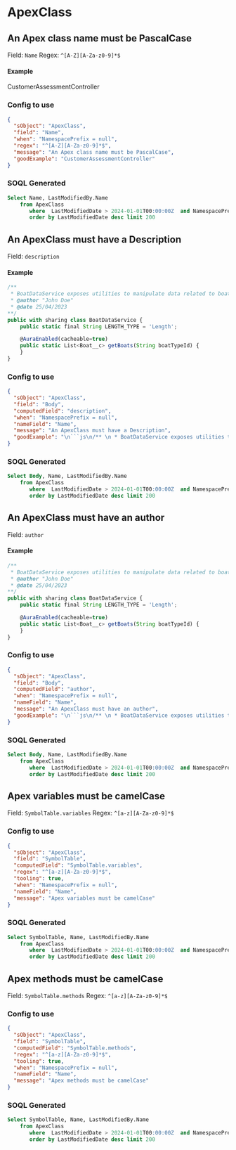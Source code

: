 # ApexClass
## An Apex class name must be PascalCase
Field: `Name`
Regex: `^[A-Z][A-Za-z0-9]*$`  
#### Example
CustomerAssessmentController  
### Config to use
```json
{
  "sObject": "ApexClass",
  "field": "Name",
  "when": "NamespacePrefix = null",
  "regex": "^[A-Z][A-Za-z0-9]*$",
  "message": "An Apex class name must be PascalCase",
  "goodExample": "CustomerAssessmentController"
}
```

### SOQL Generated
```sql
Select Name, LastModifiedBy.Name
    from ApexClass
       where  LastModifiedDate > 2024-01-01T00:00:00Z  and NamespacePrefix = null 
       order by LastModifiedDate desc limit 200
```

## An ApexClass must have a Description
Field: `description`
#### Example

```js
/** 
 * BoatDataService exposes utilities to manipulate data related to boat
 * @author "John Doe"
 * @date 25/04/2023
**/
public with sharing class BoatDataService {
    public static final String LENGTH_TYPE = 'Length'; 

    @AuraEnabled(cacheable=true)
    public static List<Boat__c> getBoats(String boatTypeId) {
    }
}
```
  
### Config to use
```json
{
  "sObject": "ApexClass",
  "field": "Body",
  "computedField": "description",
  "when": "NamespacePrefix = null",
  "nameField": "Name",
  "message": "An ApexClass must have a Description",
  "goodExample": "\n```js\n/** \n * BoatDataService exposes utilities to manipulate data related to boat\n * @author \"John Doe\"\n * @date 25/04/2023\n**/\npublic with sharing class BoatDataService {\n    public static final String LENGTH_TYPE = 'Length'; \n\n    @AuraEnabled(cacheable=true)\n    public static List<Boat__c> getBoats(String boatTypeId) {\n    }\n}\n```\n"
}
```

### SOQL Generated
```sql
Select Body, Name, LastModifiedBy.Name
    from ApexClass
       where  LastModifiedDate > 2024-01-01T00:00:00Z  and NamespacePrefix = null 
       order by LastModifiedDate desc limit 200
```

## An ApexClass must have an author
Field: `author`
#### Example

```js
/** 
 * BoatDataService exposes utilities to manipulate data related to boat
 * @author "John Doe"
 * @date 25/04/2023
**/
public with sharing class BoatDataService {
    public static final String LENGTH_TYPE = 'Length'; 

    @AuraEnabled(cacheable=true)
    public static List<Boat__c> getBoats(String boatTypeId) {
    }
}
```
  
### Config to use
```json
{
  "sObject": "ApexClass",
  "field": "Body",
  "computedField": "author",
  "when": "NamespacePrefix = null",
  "nameField": "Name",
  "message": "An ApexClass must have an author",
  "goodExample": "\n```js\n/** \n * BoatDataService exposes utilities to manipulate data related to boat\n * @author \"John Doe\"\n * @date 25/04/2023\n**/\npublic with sharing class BoatDataService {\n    public static final String LENGTH_TYPE = 'Length'; \n\n    @AuraEnabled(cacheable=true)\n    public static List<Boat__c> getBoats(String boatTypeId) {\n    }\n}\n```\n"
}
```

### SOQL Generated
```sql
Select Body, Name, LastModifiedBy.Name
    from ApexClass
       where  LastModifiedDate > 2024-01-01T00:00:00Z  and NamespacePrefix = null 
       order by LastModifiedDate desc limit 200
```

## Apex variables must be camelCase
Field: `SymbolTable.variables`
Regex: `^[a-z][A-Za-z0-9]*$`  

### Config to use
```json
{
  "sObject": "ApexClass",
  "field": "SymbolTable",
  "computedField": "SymbolTable.variables",
  "regex": "^[a-z][A-Za-z0-9]*$",
  "tooling": true,
  "when": "NamespacePrefix = null",
  "nameField": "Name",
  "message": "Apex variables must be camelCase"
}
```

### SOQL Generated
```sql
Select SymbolTable, Name, LastModifiedBy.Name
    from ApexClass
       where  LastModifiedDate > 2024-01-01T00:00:00Z  and NamespacePrefix = null 
       order by LastModifiedDate desc limit 200
```

## Apex methods must be camelCase
Field: `SymbolTable.methods`
Regex: `^[a-z][A-Za-z0-9]*$`  

### Config to use
```json
{
  "sObject": "ApexClass",
  "field": "SymbolTable",
  "computedField": "SymbolTable.methods",
  "regex": "^[a-z][A-Za-z0-9]*$",
  "tooling": true,
  "when": "NamespacePrefix = null",
  "nameField": "Name",
  "message": "Apex methods must be camelCase"
}
```

### SOQL Generated
```sql
Select SymbolTable, Name, LastModifiedBy.Name
    from ApexClass
       where  LastModifiedDate > 2024-01-01T00:00:00Z  and NamespacePrefix = null 
       order by LastModifiedDate desc limit 200
```
